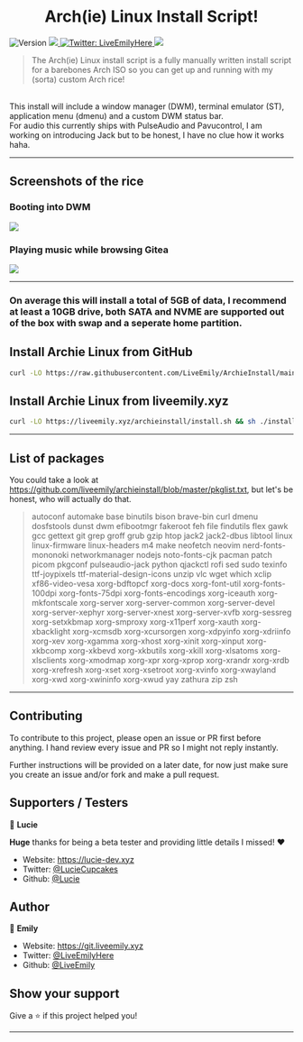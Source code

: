 <h1 align="center">Arch(ie) Linux Install Script!</h1>
<p>
  <img alt="Version" src="https://img.shields.io/badge/Version-2.0-ff69b4" />
  <a href="https://github.com/liveemily/ArchieInstall/blob/master/LICENSE">
    <img src="https://img.shields.io/github/license/liveemily/ArchieInstall"/>
  </a>
  <a href="https://twitter.com/LiveEmilyHere" target="_blank">
    <img alt="Twitter: LiveEmilyHere" src="https://img.shields.io/twitter/follow/LiveEmilyHere.svg?style=social" />
  </a>
  <a href="https://ko-fi.com/liveemily">
    <img src="https://www.ko-fi.com/img/githubbutton_sm.svg" />
  </a>
</p>

> The Arch(ie) Linux install script is a fully manually written install script for a barebones Arch ISO so you can get up and running with my (sorta) custom Arch rice!
<br>
This install will include a window manager (DWM), terminal emulator (ST), application menu (dmenu) and a custom DWM status bar.
<br>
For audio this currently ships with PulseAudio and Pavucontrol, I am working on introducing Jack but to be honest, I have no clue how it works haha.

***

## Screenshots of the rice

### Booting into DWM
<img src="https://liveemily.xyz/archieinstall/rice1.png">

### Playing music while browsing Gitea
<img src="https://liveemily.xyz/archieinstall/rice2.png">

***

### On average this will install a total of 5GB of data, I recommend at least a 10GB drive, both SATA and NVME are supported out of the box with swap and a seperate home partition.

## Install Archie Linux from GitHub

```sh
curl -LO https://raw.githubusercontent.com/LiveEmily/ArchieInstall/main/install.sh && sh ./install.sh
```

## Install Archie Linux from liveemily.xyz

```sh
curl -LO https://liveemily.xyz/archieinstall/install.sh && sh ./install.sh
```

***

## List of packages
You could take a look at https://github.com/liveemily/archieinstall/blob/master/pkglist.txt, but let's be honest, who will actually do that.
<br>
>autoconf automake base binutils bison brave-bin curl dmenu dosfstools dunst dwm efibootmgr fakeroot feh file findutils flex gawk gcc gettext git grep groff grub gzip htop jack2 jack2-dbus libtool linux linux-firmware linux-headers m4 make neofetch neovim nerd-fonts-mononoki networkmanager nodejs noto-fonts-cjk pacman patch picom pkgconf pulseaudio-jack python qjackctl rofi sed sudo texinfo ttf-joypixels ttf-material-design-icons unzip vlc wget which xclip xf86-video-vesa xorg-bdftopcf xorg-docs xorg-font-util xorg-fonts-100dpi xorg-fonts-75dpi xorg-fonts-encodings xorg-iceauth xorg-mkfontscale xorg-server xorg-server-common xorg-server-devel xorg-server-xephyr xorg-server-xnest xorg-server-xvfb xorg-sessreg xorg-setxkbmap xorg-smproxy xorg-x11perf xorg-xauth xorg-xbacklight xorg-xcmsdb xorg-xcursorgen xorg-xdpyinfo xorg-xdriinfo xorg-xev xorg-xgamma xorg-xhost xorg-xinit xorg-xinput xorg-xkbcomp xorg-xkbevd xorg-xkbutils xorg-xkill xorg-xlsatoms xorg-xlsclients xorg-xmodmap xorg-xpr xorg-xprop xorg-xrandr xorg-xrdb xorg-xrefresh xorg-xset xorg-xsetroot xorg-xvinfo xorg-xwayland xorg-xwd xorg-xwininfo xorg-xwud yay zathura zip zsh

***

## Contributing

To contribute to this project, please open an issue or PR first before anything. I hand review every issue and PR so I might not reply instantly.

Further instructions will be provided on a later date, for now just make sure you create an issue and/or fork and make a pull request.

## Supporters / Testers

👤 **Lucie**

**Huge** thanks for being a beta tester and providing little details I missed! ❤️

* Website: https://lucie-dev.xyz
* Twitter: [@LucieCupcakes](https://twitter.com/LucieCupcakes)
* Github: [@Lucie](https://github.com/lucie-cupcakes)

## Author

👤 **Emily**

* Website: https://git.liveemily.xyz
* Twitter: [@LiveEmilyHere](https://twitter.com/LiveEmilyHere)
* Github: [@LiveEmily](https://github.com/LiveEmily)

## Show your support

Give a ⭐️ if this project helped you!

***
